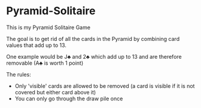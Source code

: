 # Pyramid-Solitaire

This is my Pyramid Solitaire Game

The goal is to get rid of all the cards in the Pyramid by combining card values that add up to 13.

One example would be J♣ and 2♣ which add up to 13 and are therefore removable (A♣ is worth 1 point) 

The rules:
 - Only 'visible' cards are allowed to be removed (a card is visible if it is not covered but either card above it) 
 - You can only go through the draw pile once 
